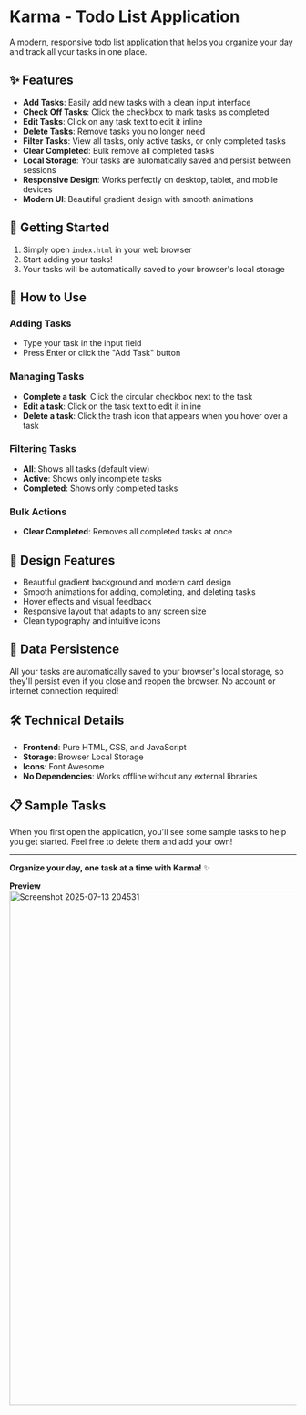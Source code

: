# Karma - Todo List Application

A modern, responsive todo list application that helps you organize your day and track all your tasks in one place.

## ✨ Features

- **Add Tasks**: Easily add new tasks with a clean input interface
- **Check Off Tasks**: Click the checkbox to mark tasks as completed
- **Edit Tasks**: Click on any task text to edit it inline
- **Delete Tasks**: Remove tasks you no longer need
- **Filter Tasks**: View all tasks, only active tasks, or only completed tasks
- **Clear Completed**: Bulk remove all completed tasks
- **Local Storage**: Your tasks are automatically saved and persist between sessions
- **Responsive Design**: Works perfectly on desktop, tablet, and mobile devices
- **Modern UI**: Beautiful gradient design with smooth animations

## 🚀 Getting Started

1. Simply open `index.html` in your web browser
2. Start adding your tasks!
3. Your tasks will be automatically saved to your browser's local storage

## 📱 How to Use

### Adding Tasks
- Type your task in the input field
- Press Enter or click the "Add Task" button

### Managing Tasks
- **Complete a task**: Click the circular checkbox next to the task
- **Edit a task**: Click on the task text to edit it inline
- **Delete a task**: Click the trash icon that appears when you hover over a task

### Filtering Tasks
- **All**: Shows all tasks (default view)
- **Active**: Shows only incomplete tasks
- **Completed**: Shows only completed tasks

### Bulk Actions
- **Clear Completed**: Removes all completed tasks at once

## 🎨 Design Features

- Beautiful gradient background and modern card design
- Smooth animations for adding, completing, and deleting tasks
- Hover effects and visual feedback
- Responsive layout that adapts to any screen size
- Clean typography and intuitive icons

## 💾 Data Persistence

All your tasks are automatically saved to your browser's local storage, so they'll persist even if you close and reopen the browser. No account or internet connection required!

## 🛠️ Technical Details

- **Frontend**: Pure HTML, CSS, and JavaScript
- **Storage**: Browser Local Storage
- **Icons**: Font Awesome
- **No Dependencies**: Works offline without any external libraries

## 📋 Sample Tasks

When you first open the application, you'll see some sample tasks to help you get started. Feel free to delete them and add your own!

---

**Organize your day, one task at a time with Karma!** ✨


**Preview**
<img width="1917" height="904" alt="Screenshot 2025-07-13 204531" src="https://github.com/user-attachments/assets/403df491-3bbb-498a-abcf-0ed53a16fb42" />

